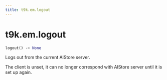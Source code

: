 ```yaml
---
title: t9k.em.logout
---
```


# t9k.em.logout

```python
logout() ‑> None
```

Logs out from the current AIStore server.

The client is unset, it can no longer correspond with AIStore server until it is set up again.
